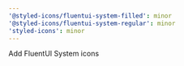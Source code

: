 ```yaml
---
'@styled-icons/fluentui-system-filled': minor
'@styled-icons/fluentui-system-regular': minor
'styled-icons': minor
---
```


Add FluentUI System icons
